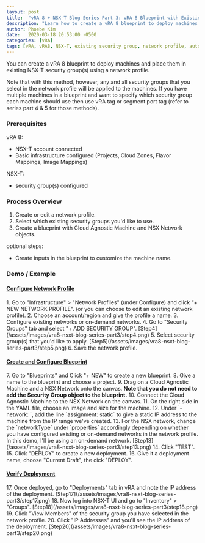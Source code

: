 ```yaml
---
layout: post
title:  "vRA 8 + NSX-T Blog Series Part 3: vRA 8 Blueprint with Existing Security Group (network profile)"
description: "Learn how to create a vRA 8 blueprint to deploy machines with existing NSX-T security groups using a network profile."
author: Phoebe Kim 
date:   2020-03-18 20:53:00 -0500
categories: [vRA]
tags: [vRA, vRA8, NSX-T, existing security group, network profile, automation]
---
```


You can create a vRA 8 blueprint to deploy machines and place them in existing NSX-T security group(s) using a network profile. 

Note that with this method, however, any and all security groups that you select in the network profile will be applied to the machines. If you have multiple machines in a blueprint and want to specify which security group each machine should use then use vRA tag or segment port tag (refer to series part 4 & 5 for those methods).


### Prerequisites
vRA 8:
* NSX-T account connected
* Basic infrastructure configured (Projects, Cloud Zones, Flavor Mappings, Image Mappings)

NSX-T:
* security group(s) configured


### Process Overview
1. Create or edit a network profile.
2. Select which existing security groups you'd like to use.
3. Create a blueprint with Cloud Agnostic Machine and NSX Network objects.

optional steps:
* Create inputs in the blueprint to customize the machine name.


### Demo / Example

<h4><u>Configure Network Profile</u></h4>
1. Go to "Infrastructure" > "Network Profiles" (under Configure) and click "+ NEW NETWORK PROFILE". (or you can choose to edit an existing network profile).
2. Choose an account/region and give the profile a name.
3. Configure existing networks or on-demand networks. 
4. Go to "Security Groups" tab and select "+ ADD SECURITY GROUP". 
[Step4](/assets/images/vra8-nsxt-blog-series-part3/step4.png)
5. Select security group(s) that you'd like to apply. 
[Step5](/assets/images/vra8-nsxt-blog-series-part3/step5.png)
6. Save the network profile. 

<h4><u>Create and Configure Blueprint</u></h4>
7. Go to "Blueprints" and Click "+ NEW" to create a new blueprint.
8. Give a name to the blueprint and choose a project.
9. Drag on a Cloud Agnostic Machine and a NSX Network onto the canvas. <b>Note that you do not need to add the Security Group object to the blueprint.</b>
10. Connect the Cloud Agnostic Machine to the NSX Network on the canvas. 
11. On the right side in the YAML file, choose an image and size for the machine. 
12. Under `- network: `, add the line `assignment: static` to give a static IP address to the machine from the IP range we've created.
13. For the NSX network, change the `networkType` under `properties` accordingly depending on whether you have configured existing or on-demand networks in the network profile. In this demo, I'll be using an on-demand network. 
[Step13](/assets/images/vra8-nsxt-blog-series-part3/step13.png)
14. Click "TEST".
15. Click "DEPLOY" to create a new deployment.
16. Give it a deployment name, choose "Current Draft", the cick "DEPLOY".

<h4><u>Verify Deployment</u></h4>
17. Once deployed, go to "Deployments" tab in vRA and note the IP address of the deployment.
[Step17](/assets/images/vra8-nsxt-blog-series-part3/step17.png)
18. Now log into NSX-T UI and go to "Inventory" > "Groups".
[Step18](/assets/images/vra8-nsxt-blog-series-part3/step18.png)
19. Click "View Members" of the security group you have selected in the network profile.
20. Click "IP Addresses" and you'll see the IP address of the deployment. 
[Step20](/assets/images/vra8-nsxt-blog-series-part3/step20.png)